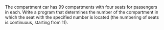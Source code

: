 The compartment car has 99 compartments with four seats for passengers in each. Write a program that determines the number of the compartment in which the seat with the specified number is located (the numbering of seats is continuous, starting from 11).